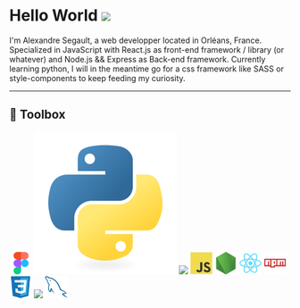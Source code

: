 # Hello World <img src="https://raw.githubusercontent.com/MartinHeinz/MartinHeinz/master/wave.gif" width="30px"> 

I'm Alexandre Segault, a web developper located in Orléans, France. Specialized in JavaScript with React.js as front-end framework / library (or whatever) and Node.js && Express as Back-end framework. Currently learning python, I will in the meantime go for a css framework like SASS or style-components to keep feeding my curiosity.

---
## 🧰 Toolbox 

<img src="https://github.com/devicons/devicon/blob/master/icons/figma/figma-original.svg" width="40px">
<img src="https://github.com/devicons/devicon/blob/master/icons/python/python-original.svg" width"40px">
<img src ="https://cdn.icon-icons.com/icons2/2107/PNG/512/file_type_kivy_icon_130489.png" width="40px">
<img src ="https://github.com/devicons/devicon/blob/master/icons/javascript/javascript-original.svg" width="40px">
<img src ="https://github.com/devicons/devicon/blob/master/icons/nodejs/nodejs-original.svg" width="40px">
<img src ="https://github.com/devicons/devicon/blob/master/icons/react/react-original.svg" width="40px">
<img src ="https://github.com/devicons/devicon/blob/master/icons/npm/npm-original-wordmark.svg" width="40px">
<img src ="https://github.com/devicons/devicon/blob/master/icons/css3/css3-original.svg" width="40px">
<img src ="https://cdn.icon-icons.com/icons2/2107/PNG/512/file_type_kivy_icon_130489.png" width="40px">
<img src ="https://github.com/devicons/devicon/blob/master/icons/mysql/mysql-original.svg" width="40px">

